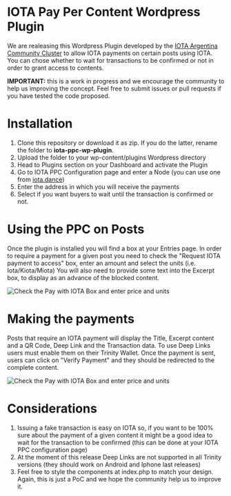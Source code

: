 # IOTA Pay Per Content Wordpress Plugin
We are realeasing this Wordpress Plugin developed by the [IOTA Argentina Community Cluster](http://iotaargentina.org) to allow IOTA payments on certain posts using IOTA. 
You can chose whether to wait for transactions to be confirmed or not in order to grant access to contents.

**IMPORTANT:** this is a work in progress and we encourage the community to help us improving the concept. Feel free to submit issues or pull requests if you have tested the code proposed. 

# Installation

1. Clone this repository or download it as zip. If you do the latter, rename the folder to **iota-ppc-wp-plugin**. 
2. Upload the folder to your wp-content/plugins Wordpress directory
3. Head to Plugins section on your Dashboard and activate the Plugin
4. Go to IOTA PPC Configuration page and enter a Node (you can use one from [iota.dance](https://iota.dance))
5. Enter the address in which you will receive the payments
6. Select if you want buyers to wait until the transaction is confirmed or not. 

# Using the PPC on Posts
Once the plugin is installed you will find a box at your Entries page. In order to require a payment for a given post you need to check the "Request IOTA payment to access" box, enter an amount and select the units (i.e. Iota/Kiota/Miota)
You will also need to provide some text into the Excerpt box, to display as an advance of the blocked content.

![Check the Pay with IOTA Box and enter price and units](http://iotaargentina.org/public/ppc-plugin-page.png)

# Making the payments

Posts that require an IOTA payment will display the Title, Excerpt content and a QR Code, Deep Link and the Transaction data. To use Deep Links users must enable them on their Trinity Wallet. 
Once the payment is sent, users can click on "Verify Payment" and they should be redirected to the complete content. 

![Check the Pay with IOTA Box and enter price and units](http://iotaargentina.org/public/ppc-payment.png)

# Considerations

1. Issuing a fake transaction is easy on IOTA so, if you want to be 100% sure about the payment of a given content it might be a good idea to wait for the transaction to be confirmed (this can be done at your IOTA PPC configuration page)
2. At the moment of this release Deep Links are not supported in all Trinity versions (they should work on Android and Iphone last releases)
3. Feel free to style the components at index.php to match your design. Again, this is just a PoC and we hope the community help us to improve it. 






